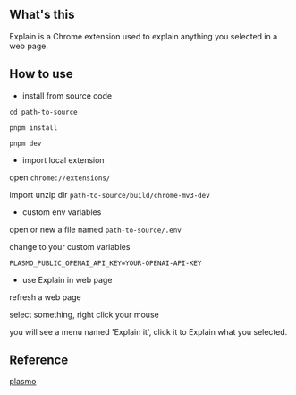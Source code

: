 ## What's this

Explain is a Chrome extension used to explain anything you selected in a web page.

## How to use

- install from source code

```shell
cd path-to-source

pnpm install

pnpm dev
```

- import local extension

open `chrome://extensions/`

import unzip dir `path-to-source/build/chrome-mv3-dev`

- custom env variables

open or new a file named `path-to-source/.env`

change to your custom variables

```
PLASMO_PUBLIC_OPENAI_API_KEY=YOUR-OPENAI-API-KEY
```

- use Explain in web page

refresh a web page

select something, right click your mouse

you will see a menu named 'Explain it', click it to Explain what you selected.

## Reference

[plasmo](https://docs.plasmo.com/framework)
